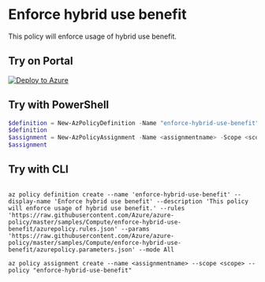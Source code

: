 # Enforce hybrid use benefit

This policy will enforce usage of hybrid use benefit.

## Try on Portal

[![Deploy to Azure](http://azuredeploy.net/deploybutton.png)](https://portal.azure.com/#blade/Microsoft_Azure_Policy/CreatePolicyDefinitionBlade/uri/https%3A%2F%2Fraw.githubusercontent.com%2Fdatoront%2Fazure-policy%2Fmaster%2Fsamples%2FCompute%2Fenforce-hybrid-use-benefit%2Fazurepolicy.json)

## Try with PowerShell

````powershell
$definition = New-AzPolicyDefinition -Name "enforce-hybrid-use-benefit" -DisplayName "Enforce hybrid use benefit" -description "This policy will enforce usage of hybrid use benefit." -Policy 'https://raw.githubusercontent.com/Azure/azure-policy/master/samples/Compute/enforce-hybrid-use-benefit/azurepolicy.rules.json' -Parameter 'https://raw.githubusercontent.com/Azure/azure-policy/master/samples/Compute/enforce-hybrid-use-benefit/azurepolicy.parameters.json' -Mode All
$definition
$assignment = New-AzPolicyAssignment -Name <assignmentname> -Scope <scope>  -PolicyDefinition $definition
$assignment 
````



## Try with CLI

````cli

az policy definition create --name 'enforce-hybrid-use-benefit' --display-name 'Enforce hybrid use benefit' --description 'This policy will enforce usage of hybrid use benefit.' --rules 'https://raw.githubusercontent.com/Azure/azure-policy/master/samples/Compute/enforce-hybrid-use-benefit/azurepolicy.rules.json' --params 'https://raw.githubusercontent.com/Azure/azure-policy/master/samples/Compute/enforce-hybrid-use-benefit/azurepolicy.parameters.json' --mode All

az policy assignment create --name <assignmentname> --scope <scope> --policy "enforce-hybrid-use-benefit" 

````
